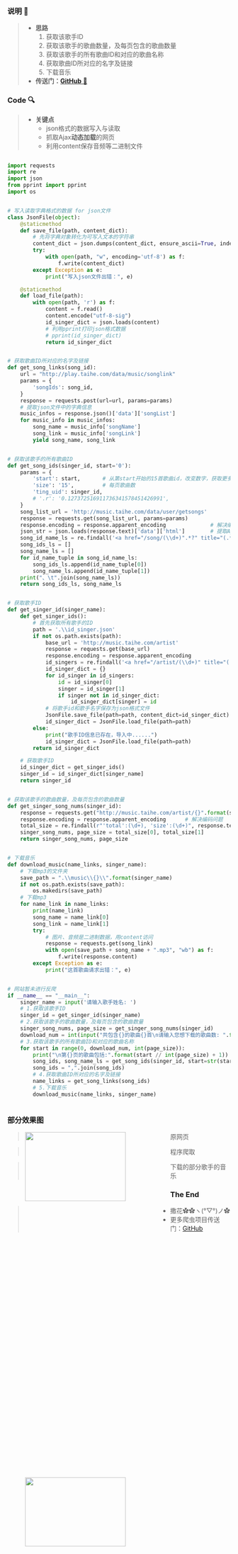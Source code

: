 ﻿### 说明 📘
> - **思路**
>   1. 获取该歌手ID
>   2. 获取该歌手的歌曲数量，及每页包含的歌曲数量
>   3. 获取该歌手的所有歌曲ID和对应的歌曲名称
>   4. 获取歌曲ID所对应的名字及链接
>   5. 下载音乐
> - **传送门：**[**GitHub** 📍](https://github.com/pick-up-a-drop-of-water/Python_Notes/tree/master/%E7%88%AC%E8%99%AB/%E4%BC%9A%E5%90%AC%E9%9F%B3%E4%B9%90%E7%9A%84%E4%BA%BA%E6%9C%80cool%E4%BA%86)
### Code 🔍
> - **关键点**
>   - json格式的数据写入与读取
>   - 抓取Ajax**动态加载**的网页
>   - 利用content保存音频等二进制文件
```python

import requests
import re
import json
from pprint import pprint
import os


# 写入读取字典格式的数据 for json文件
class JsonFile(object):
    @staticmethod
    def save_file(path, content_dict):
        # 先将字典对象转化为可写入文本的字符串
        content_dict = json.dumps(content_dict, ensure_ascii=True, indent=4)
        try:
            with open(path, "w", encoding='utf-8') as f:
                f.write(content_dict)
        except Exception as e:
            print("写入json文件出错：", e)

    @staticmethod
    def load_file(path):
        with open(path, 'r') as f:
            content = f.read()
            content.encode("utf-8-sig")
            id_singer_dict = json.loads(content)
            # 利用pprint打印json格式数据
            # pprint(id_singer_dict)
            return id_singer_dict


# 获取歌曲ID所对应的名字及链接
def get_song_links(song_id):
    url = "http://play.taihe.com/data/music/songlink"
    params = {
        'songIds': song_id,
    }
    response = requests.post(url=url, params=params)
    # 提取json文件中的字典信息
    music_infos = response.json()['data']['songList']
    for music_info in music_infos:
        song_name = music_info['songName']
        song_link = music_info['songLink']
        yield song_name, song_link


# 获取该歌手的所有歌曲ID
def get_song_ids(singer_id, start='0'):
    params = {
        'start': start,       # 从第start开始的15首歌曲id，改变数字，获取更多的歌曲信息
        'size': '15',         # 每页歌曲数
        'ting_uid': singer_id,
        # '.r': '0.127372516911736341578451426991',
    }
    song_list_url = 'http://music.taihe.com/data/user/getsongs'
    response = requests.get(song_list_url, params=params)
    response.encoding = response.apparent_encoding              # 解决编码问题
    json_str = json.loads(response.text)['data']['html']        # 提取Ajax动态请求加载的html页面
    song_id_name_ls = re.findall('<a href="/song/(\\d+)".*?" title="(.*?)"', json_str, re.S)
    song_ids_ls = []
    song_name_ls = []
    for id_name_tuple in song_id_name_ls:
        song_ids_ls.append(id_name_tuple[0])
        song_name_ls.append(id_name_tuple[1])
    print("、\t".join(song_name_ls))
    return song_ids_ls, song_name_ls


# 获取歌手ID
def get_singer_id(singer_name):
    def get_singer_ids():
        # 首先获取所有歌手的ID
        path = '.\\id_singer.json'
        if not os.path.exists(path):
            base_url = 'http://music.taihe.com/artist'
            response = requests.get(base_url)
            response.encoding = response.apparent_encoding
            id_singers = re.findall('<a href="/artist/(\\d+)" title="(.*?)"', response.text, re.S)
            id_singer_dict = {}
            for id_singer in id_singers:
                id = id_singer[0]
                singer = id_singer[1]
                if singer not in id_singer_dict:
                    id_singer_dict[singer] = id
            # 将歌手id和歌手名字保存为json格式文件
            JsonFile.save_file(path=path, content_dict=id_singer_dict)
            id_singer_dict = JsonFile.load_file(path=path)
        else:
            print("歌手ID信息已存在，导入中......")
            id_singer_dict = JsonFile.load_file(path=path)
        return id_singer_dict

    # 获取歌手ID
    id_singer_dict = get_singer_ids()
    singer_id = id_singer_dict[singer_name]
    return singer_id


# 获取该歌手的歌曲数量，及每页包含的歌曲数量
def get_singer_song_nums(singer_id):
    response = requests.get("http://music.taihe.com/artist/{}".format(singer_id))
    response.encoding = response.apparent_encoding      # 解决编码问题
    total_size = re.findall(r"'total':(\d+), 'size':(\d+)", response.text, re.S)[0]
    singer_song_nums, page_size = total_size[0], total_size[1]
    return singer_song_nums, page_size


# 下载音乐
def download_music(name_links, singer_name):
    # 下载mp3的文件夹
    save_path = ".\\music\\{}\\".format(singer_name)
    if not os.path.exists(save_path):
        os.makedirs(save_path)
    # 下载mp3
    for name_link in name_links:
        print(name_link)
        song_name = name_link[0]
        song_link = name_link[1]
        try:
            # 图片、音频是二进制数据，用content访问
            response = requests.get(song_link)
            with open(save_path + song_name + ".mp3", "wb") as f:
                f.write(response.content)
        except Exception as e:
            print("这首歌曲请求出错：", e)


# 网站暂未进行反爬
if __name__ == "__main__":
    singer_name = input('请输入歌手姓名: ')
    # 1.获取该歌手ID
    singer_id = get_singer_id(singer_name)
    # 2.获取该歌手的歌曲数量，及每页包含的歌曲数量
    singer_song_nums, page_size = get_singer_song_nums(singer_id)
    download_num = int(input("共包含{}的歌曲{}首\n请输入您想下载的歌曲数: ".format(singer_name, singer_song_nums)))
    # 3.获取该歌手的所有歌曲ID和对应的歌曲名称
    for start in range(0, download_num, int(page_size)):
        print("\n第{}页的歌曲包括:".format(start // int(page_size) + 1))
        song_ids, song_name_ls = get_song_ids(singer_id, start=str(start))
        song_ids = ",".join(song_ids)
        # 4.获取歌曲ID所对应的名字及链接
        name_links = get_song_links(song_ids)
        # 5.下载音乐
        download_music(name_links, singer_name)



```
### 部分效果图
> 原网页
> <img src="https://img-blog.csdnimg.cn/20200108154620666.png" width = "70%" height = "20%" div align=left />
>  <img src="https://img-blog.csdnimg.cn/2020010815483437.png" width = "70%" height = "20%" div align=left />

>  程序爬取
>  <img src="https://img-blog.csdnimg.cn/20200108154118895.png" width = "100%" height = "100%" div align=left />

>   下载的部分歌手的音乐
>    <img src="https://img-blog.csdnimg.cn/20200108155659431.png" width = "20%" height = "100%" div align=left />

### The End
> - 撒花✿✿ヽ(°▽°)ノ✿
> - 更多爬虫项目传送门：[GitHub](https://github.com/pick-up-a-drop-of-water/Python_Notes/tree/master/%E7%88%AC%E8%99%AB/%E4%BC%9A%E5%90%AC%E9%9F%B3%E4%B9%90%E7%9A%84%E4%BA%BA%E6%9C%80cool%E4%BA%86)
> 
